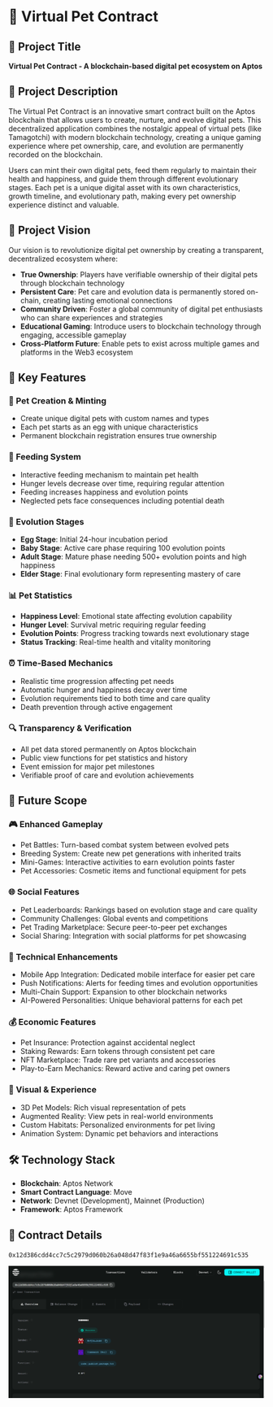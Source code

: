 # 🐾 Virtual Pet Contract

## 📝 Project Title  
**Virtual Pet Contract - A blockchain-based digital pet ecosystem on Aptos**

## 📄 Project Description  
The Virtual Pet Contract is an innovative smart contract built on the Aptos blockchain that allows users to create, nurture, and evolve digital pets. This decentralized application combines the nostalgic appeal of virtual pets (like Tamagotchi) with modern blockchain technology, creating a unique gaming experience where pet ownership, care, and evolution are permanently recorded on the blockchain.

Users can mint their own digital pets, feed them regularly to maintain their health and happiness, and guide them through different evolutionary stages. Each pet is a unique digital asset with its own characteristics, growth timeline, and evolutionary path, making every pet ownership experience distinct and valuable.

## 🌟 Project Vision  
Our vision is to revolutionize digital pet ownership by creating a transparent, decentralized ecosystem where:

- **True Ownership**: Players have verifiable ownership of their digital pets through blockchain technology  
- **Persistent Care**: Pet care and evolution data is permanently stored on-chain, creating lasting emotional connections  
- **Community Driven**: Foster a global community of digital pet enthusiasts who can share experiences and strategies  
- **Educational Gaming**: Introduce users to blockchain technology through engaging, accessible gameplay  
- **Cross-Platform Future**: Enable pets to exist across multiple games and platforms in the Web3 ecosystem

## 🔑 Key Features

### 🥚 Pet Creation & Minting
- Create unique digital pets with custom names and types  
- Each pet starts as an egg with unique characteristics  
- Permanent blockchain registration ensures true ownership  

### 🍖 Feeding System
- Interactive feeding mechanism to maintain pet health  
- Hunger levels decrease over time, requiring regular attention  
- Feeding increases happiness and evolution points  
- Neglected pets face consequences including potential death  

### 🌟 Evolution Stages
- **Egg Stage**: Initial 24-hour incubation period  
- **Baby Stage**: Active care phase requiring 100 evolution points  
- **Adult Stage**: Mature phase needing 500+ evolution points and high happiness  
- **Elder Stage**: Final evolutionary form representing mastery of care  

### 📊 Pet Statistics
- **Happiness Level**: Emotional state affecting evolution capability  
- **Hunger Level**: Survival metric requiring regular feeding  
- **Evolution Points**: Progress tracking towards next evolutionary stage  
- **Status Tracking**: Real-time health and vitality monitoring  

### ⏰ Time-Based Mechanics
- Realistic time progression affecting pet needs  
- Automatic hunger and happiness decay over time  
- Evolution requirements tied to both time and care quality  
- Death prevention through active engagement  

### 🔍 Transparency & Verification
- All pet data stored permanently on Aptos blockchain  
- Public view functions for pet statistics and history  
- Event emission for major pet milestones  
- Verifiable proof of care and evolution achievements  

## 🚀 Future Scope

### 🎮 Enhanced Gameplay
- Pet Battles: Turn-based combat system between evolved pets  
- Breeding System: Create new pet generations with inherited traits  
- Mini-Games: Interactive activities to earn evolution points faster  
- Pet Accessories: Cosmetic items and functional equipment for pets  

### 🌐 Social Features
- Pet Leaderboards: Rankings based on evolution stage and care quality  
- Community Challenges: Global events and competitions  
- Pet Trading Marketplace: Secure peer-to-peer pet exchanges  
- Social Sharing: Integration with social platforms for pet showcasing  

### 🔧 Technical Enhancements
- Mobile App Integration: Dedicated mobile interface for easier pet care  
- Push Notifications: Alerts for feeding times and evolution opportunities  
- Multi-Chain Support: Expansion to other blockchain networks  
- AI-Powered Personalities: Unique behavioral patterns for each pet  

### 💰 Economic Features
- Pet Insurance: Protection against accidental neglect  
- Staking Rewards: Earn tokens through consistent pet care  
- NFT Marketplace: Trade rare pet variants and accessories  
- Play-to-Earn Mechanics: Reward active and caring pet owners  

### 🎨 Visual & Experience
- 3D Pet Models: Rich visual representation of pets  
- Augmented Reality: View pets in real-world environments  
- Custom Habitats: Personalized environments for pet living  
- Animation System: Dynamic pet behaviors and interactions  

## 🛠 Technology Stack
- **Blockchain**: Aptos Network  
- **Smart Contract Language**: Move  
- **Network**: Devnet (Development), Mainnet (Production)  
- **Framework**: Aptos Framework  

## 📜 Contract Details
`0x12d386cdd4cc7c5c2979d060b26a048d47f83f1e9a46a6655bf551224691c535`

![alt text](<Screenshot 2025-08-05 191221.png>)